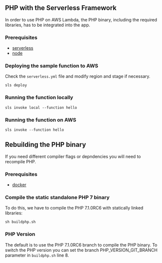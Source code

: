 ## PHP with the Serverless Framework
In order to use PHP on AWS Lambda, the PHP binary, including the required libraries, has to be integrated into the app.

### Prerequisites
- [serverless](https://serverless.com/)
- [node](https://nodejs.org)

### Deploying the sample function to AWS

Check the `serverless.yml` file and modify region and stage if necessary.
```
sls deploy
```

### Running the function locally

```shell
sls invoke local --function hello
```

### Running the function on AWS

```shell
sls invoke --function hello
```

## Rebuilding the PHP binary

If you need different compiler flags or depndencies you will need to recompile PHP.

### Prerequisites
- [docker](https://www.docker.com/)

### Compile the static standalone PHP 7 binary
To do this, we have to compile the PHP 7.1.0RC6 with statically linked libraries:

```shell
sh buildphp.sh
```

### PHP Version
The default is to use the PHP 7.1.0RC6 branch to compile the PHP binary.
To switch the PHP version you can set the branch PHP_VERSION_GIT_BRANCH parameter in `buildphp.sh` line 8.
